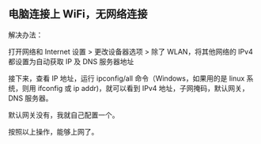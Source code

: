 ## 电脑连接上 WiFi，无网络连接
解决办法：

打开网络和 Internet 设置 > 更改设备器选项 > 除了 WLAN，将其他网络的 IPv4 都设置为自动获取 IP 及 DNS 服务器地址

接下来，查看 IP 地址，运行 ipconfig/all 命令（Windows，如果用的是 linux 系统，则用 ifconfig 或 ip addr)，就可以看到 IPv4 地址，子网掩码，默认网关，DNS 服务器。

默认网关没有，我就自己配置一个。

按照以上操作，能够上网了。
